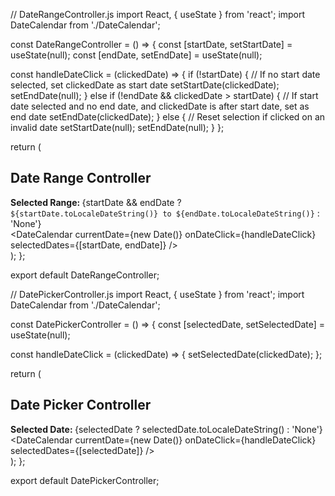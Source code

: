 // DateRangeController.js
import React, { useState } from 'react';
import DateCalendar from './DateCalendar';

const DateRangeController = () => {
  const [startDate, setStartDate] = useState(null);
  const [endDate, setEndDate] = useState(null);

  const handleDateClick = (clickedDate) => {
    if (!startDate) {
      // If no start date selected, set clickedDate as start date
      setStartDate(clickedDate);
      setEndDate(null);
    } else if (!endDate && clickedDate > startDate) {
      // If start date selected and no end date, and clickedDate is after start date, set as end date
      setEndDate(clickedDate);
    } else {
      // Reset selection if clicked on an invalid date
      setStartDate(null);
      setEndDate(null);
    }
  };

  return (
    <div>
      <h2>Date Range Controller</h2>
      <div>
        <strong>Selected Range: </strong>
        {startDate && endDate ? `${startDate.toLocaleDateString()} to ${endDate.toLocaleDateString()}` : 'None'}
      </div>
      <DateCalendar
        currentDate={new Date()}
        onDateClick={handleDateClick}
        selectedDates={[startDate, endDate]}
      />
    </div>
  );
};

export default DateRangeController;

// DatePickerController.js
import React, { useState } from 'react';
import DateCalendar from './DateCalendar';

const DatePickerController = () => {
  const [selectedDate, setSelectedDate] = useState(null);

  const handleDateClick = (clickedDate) => {
    setSelectedDate(clickedDate);
  };

  return (
    <div>
      <h2>Date Picker Controller</h2>
      <div>
        <strong>Selected Date: </strong>
        {selectedDate ? selectedDate.toLocaleDateString() : 'None'}
      </div>
      <DateCalendar
        currentDate={new Date()}
        onDateClick={handleDateClick}
        selectedDates={[selectedDate]}
      />
    </div>
  );
};

export default DatePickerController;
